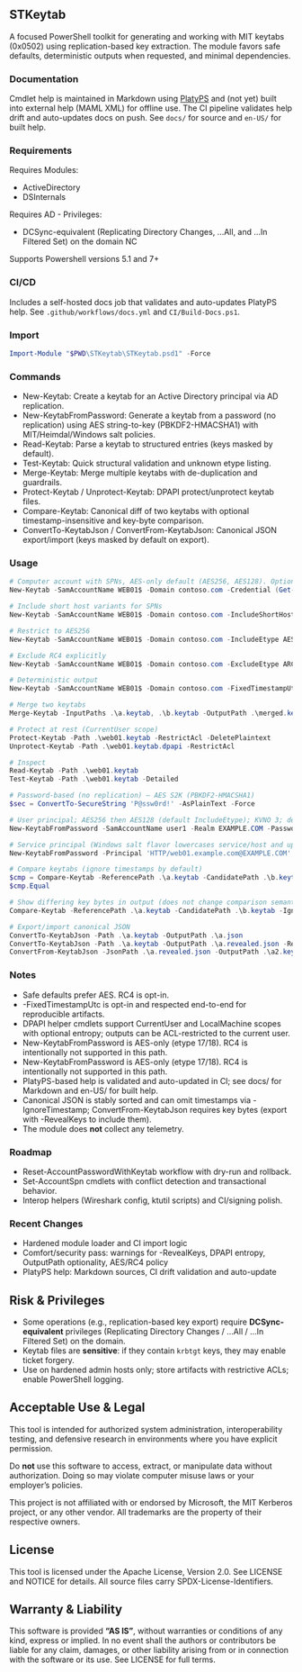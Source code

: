 ## STKeytab

A focused PowerShell toolkit for generating and working with MIT keytabs (0x0502) using replication-based key extraction. The module favors safe defaults, deterministic outputs when requested, and minimal dependencies.

### Documentation
Cmdlet help is maintained in Markdown using [PlatyPS](https://github.com/PowerShell/platyPS) and (not yet) built into external help (MAML XML) for offline use. The CI pipeline validates help drift and auto-updates docs on push. See `docs/` for source and `en-US/` for built help.

### Requirements
Requires Modules:
- ActiveDirectory
- DSInternals

Requires AD - Privileges:
 - DCSync-equivalent (Replicating Directory Changes, ...All, and ...In Filtered Set) on the domain NC

Supports Powershell versions 5.1 and 7+

### CI/CD
Includes a self-hosted docs job that validates and auto-updates PlatyPS help. See `.github/workflows/docs.yml` and `CI/Build-Docs.ps1`.

### Import
```powershell
Import-Module "$PWD\STKeytab\STKeytab.psd1" -Force
```

### Commands
- New-Keytab: Create a keytab for an Active Directory principal via AD replication.
- New-KeytabFromPassword: Generate a keytab from a password (no replication) using AES string-to-key (PBKDF2-HMACSHA1) with MIT/Heimdal/Windows salt policies.
- Read-Keytab: Parse a keytab to structured entries (keys masked by default).
- Test-Keytab: Quick structural validation and unknown etype listing.
- Merge-Keytab: Merge multiple keytabs with de-duplication and guardrails.
- Protect-Keytab / Unprotect-Keytab: DPAPI protect/unprotect keytab files.
- Compare-Keytab: Canonical diff of two keytabs with optional timestamp-insensitive and key-byte comparison.
- ConvertTo-KeytabJson / ConvertFrom-KeytabJson: Canonical JSON export/import (keys masked by default on export).

### Usage
```powershell
# Computer account with SPNs, AES-only default (AES256, AES128). Optional RC4 via IncludeEtype.
New-Keytab -SamAccountName WEB01$ -Domain contoso.com -Credential (Get-Credential) -Summary -PassThru

# Include short host variants for SPNs
New-Keytab -SamAccountName WEB01$ -Domain contoso.com -IncludeShortHost -OutputPath C:\temp\web01.keytab -Force

# Restrict to AES256
New-Keytab -SamAccountName WEB01$ -Domain contoso.com -IncludeEtype AES256_CTS_HMAC_SHA1_96 -Force -PassThru

# Exclude RC4 explicitly
New-Keytab -SamAccountName WEB01$ -Domain contoso.com -ExcludeEtype ARCFOUR_HMAC -Summary

# Deterministic output
New-Keytab -SamAccountName WEB01$ -Domain contoso.com -FixedTimestampUtc (Get-Date '2024-01-01Z')

# Merge two keytabs
Merge-Keytab -InputPaths .\a.keytab, .\b.keytab -OutputPath .\merged.keytab -Force

# Protect at rest (CurrentUser scope)
Protect-Keytab -Path .\web01.keytab -RestrictAcl -DeletePlaintext
Unprotect-Keytab -Path .\web01.keytab.dpapi -RestrictAcl

# Inspect
Read-Keytab -Path .\web01.keytab
Test-Keytab -Path .\web01.keytab -Detailed

# Password-based (no replication) — AES S2K (PBKDF2-HMACSHA1)
$sec = ConvertTo-SecureString 'P@ssw0rd!' -AsPlainText -Force

# User principal; AES256 then AES128 (default IncludeEtype); KVNO 3; deterministic timestamp
New-KeytabFromPassword -SamAccountName user1 -Realm EXAMPLE.COM -Password $sec -Kvno 3 -Iterations 4096 -OutputPath .\user1.keytab -Force -FixedTimestampUtc (Get-Date '2024-01-01Z') -Summary -PassThru

# Service principal (Windows salt flavor lowercases service/host and uppercases realm)
New-KeytabFromPassword -Principal 'HTTP/web01.example.com@EXAMPLE.COM' -Realm EXAMPLE.COM -Password $sec -Compatibility Windows -IncludeEtype 18 -OutputPath .\http-web01.keytab -Force

# Compare keytabs (ignore timestamps by default)
$cmp = Compare-Keytab -ReferencePath .\a.keytab -CandidatePath .\b.keytab -IgnoreTimestamp
$cmp.Equal

# Show differing key bytes in output (does not change comparison semantics)
Compare-Keytab -ReferencePath .\a.keytab -CandidatePath .\b.keytab -IgnoreTimestamp -RevealKeys | Format-List

# Export/import canonical JSON
ConvertTo-KeytabJson -Path .\a.keytab -OutputPath .\a.json              # keys masked by default
ConvertTo-KeytabJson -Path .\a.keytab -OutputPath .\a.revealed.json -RevealKeys
ConvertFrom-KeytabJson -JsonPath .\a.revealed.json -OutputPath .\a2.keytab -Force -FixedTimestampUtc (Get-Date '2024-01-01Z')
```

### Notes
- Safe defaults prefer AES. RC4 is opt-in.
- -FixedTimestampUtc is opt-in and respected end-to-end for reproducible artifacts.
- DPAPI helper cmdlets support CurrentUser and LocalMachine scopes with optional entropy; outputs can be ACL-restricted to the current user.
- New-KeytabFromPassword is AES-only (etype 17/18). RC4 is intentionally not supported in this path.
 - New-KeytabFromPassword is AES-only (etype 17/18). RC4 is intentionally not supported in this path.
 - PlatyPS-based help is validated and auto-updated in CI; see docs/ for Markdown and en-US/ for built help.
- Canonical JSON is stably sorted and can omit timestamps via -IgnoreTimestamp; ConvertFrom-KeytabJson requires key bytes (export with -RevealKeys to include them).
- The module does **not** collect any telemetry.

### Roadmap
- Reset-AccountPasswordWithKeytab workflow with dry-run and rollback.
- Set-AccountSpn cmdlets with conflict detection and transactional behavior.
- Interop helpers (Wireshark config, ktutil scripts) and CI/signing polish.

### Recent Changes
- Hardened module loader and CI import logic
- Comfort/security pass: warnings for -RevealKeys, DPAPI entropy, OutputPath optionality, AES/RC4 policy
- PlatyPS help: Markdown sources, CI drift validation and auto-update

## Risk & Privileges


- Some operations (e.g., replication-based key export) require **DCSync-equivalent** privileges
  (Replicating Directory Changes / …All / …In Filtered Set) on the domain.
- Keytab files are **sensitive**: if they contain `krbtgt` keys, they may enable ticket forgery.
- Use on hardened admin hosts only; store artifacts with restrictive ACLs; enable PowerShell logging.

## Acceptable Use & Legal

This tool is intended for authorized system administration, interoperability testing,
and defensive research in environments where you have explicit permission.

Do **not** use this software to access, extract, or manipulate data without authorization.
Doing so may violate computer misuse laws or your employer’s policies.

This project is not affiliated with or endorsed by Microsoft, the MIT Kerberos project,
or any other vendor. All trademarks are the property of their respective owners.

## License
This tool is licensed under the Apache License, Version 2.0. See LICENSE and NOTICE for details.
All source files carry SPDX-License-Identifiers.

## Warranty & Liability
This software is provided **“AS IS”**, without warranties or conditions of any kind, express or implied.
In no event shall the authors or contributors be liable for any claim, damages, or other liability arising from or in connection with the software or its use.
See LICENSE for full terms.

